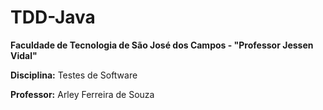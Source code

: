 # TDD-Java

**Faculdade de Tecnologia de São José dos Campos - "Professor Jessen Vidal"**

**Disciplina:** Testes de Software

**Professor:** Arley Ferreira de Souza